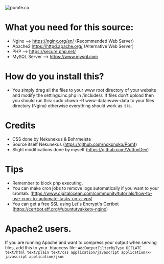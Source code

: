 ![pomfe.co](https://a.pomfe.co/emlusbu.png)

# What you need for this source:
* Nginx --> https://nginx.org/en/ (Recommended Web Server)
* Apache2 https://httpd.apache.org/ (Alternative Web Server)
* PHP --> https://secure.php.net/
* MySQL Server --> https://www.mysql.com

# How do you install this?
* You simply drag all the files to your www root directory of your website and modify the settings.inc.php in /includes/. If files don't upload then you should run this: sudo chown -R www-data:www-data to your files directory (Nginx) otherwise everything should work as it is.


# Credits
* CSS done by Nekunekus & Bohrmeista
* Source itself Nekunekus (https://github.com/nokonoko/Pomf)
* Slight modifications done by myself (https://github.com/VottonDev)

# Tips
* Remember to block php executing.
* You can make cron jobs to remove logs automatically if you want to your crontab. (https://www.digitalocean.com/community/tutorials/how-to-use-cron-to-automate-tasks-on-a-vps)
* You can get a free SSL using Let's Encrypt's Certbot (https://certbot.eff.org/#ubuntutyakkety-nginx)

# Apache2 users.
If you are running Apache and want to compress your output when serving files, add this to your .htaccess file:
```AddOutputFilterByType DEFLATE text/html text/plain text/css application/javascript application/x-javascript application/json```
